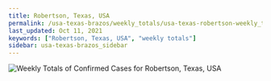 ```yaml
---
title: Robertson, Texas, USA
permalink: /usa-texas-brazos/weekly_totals/usa-texas-robertson-weekly_totals.html
last_updated: Oct 11, 2021
keywords: ["Robertson, Texas, USA", "weekly totals"]
sidebar: usa-texas-brazos_sidebar
---
```


![Weekly Totals of Confirmed Cases for Robertson, Texas, USA](/covid_tracker/images/graphs/usa-texas-robertson-weekly_totals_graph.png)
